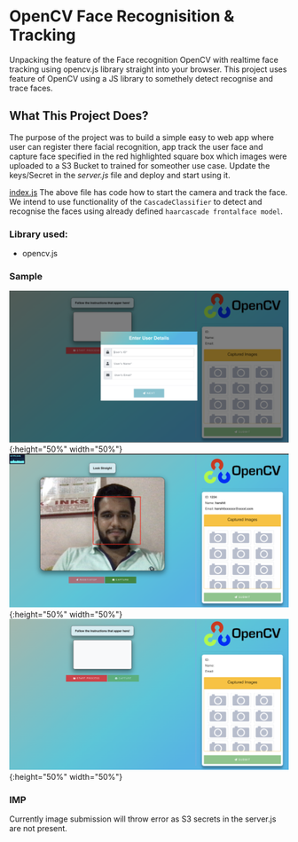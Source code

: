 # OpenCV Face Recognisition & Tracking

Unpacking the feature of the Face recognition OpenCV with realtime face tracking using opencv.js library straight into your browser.
This project uses feature of OpenCV using a JS library to somethely detect recognise and trace faces.

## What This Project Does?
The purpose of the project was to build a simple easy to web app where user can register there facial recognition, app track the user face and capture face specified in the red highlighted square box which images were uploaded to a S3 Bucket to trained for someother use case.
Update the keys/Secret in the *server.js* file and deploy and start using it.

[index.js](assets/js/index.js) 
The above file has code how to start the camera and track the face.
We intend to use functionality of the `CascadeClassifier` to detect and recognise the faces using already defined `haarcascade frontalface model`.

### Library used:
* opencv.js

### Sample
![screenshot-1](/screenshots/Screenshot-1.png?raw=true "Screenshot 1"){:height="50%" width="50%"}
![screenshot-2](/screenshots/Screenshot-2.png?raw=true "Screenshot 2"){:height="50%" width="50%"}
![screenshot-3](/screenshots/Screenshot-3.png?raw=true "Screenshot 3"){:height="50%" width="50%"}

### IMP
Currently image submission will throw error as S3 secrets in the server.js are not present.
